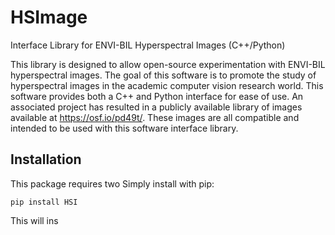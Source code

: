 # HSImage #

Interface Library for ENVI-BIL Hyperspectral Images
(C++/Python)

This library is designed to allow open-source experimentation with ENVI-BIL hyperspectral images. The goal of this software is to promote the study of hyperspectral images in the academic computer vision research world. This software provides both a C++ and Python interface for ease of use. An associated project has resulted in a publicly available library of images available at https://osf.io/pd49t/. These images are all compatible and intended to be used with this software interface library.

## Installation ##
This package requires two Simply install with pip:

`pip install HSI`

This will ins
